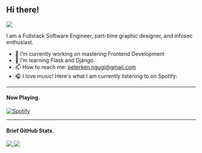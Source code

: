 ## Hi there! 

![](https://komarev.com/ghpvc/?username=peterken674&label=PROFILE+VISITORS&color=brightgreen&style=flat-square)

I am a Fullstack Software Engineer, part-time graphic designer, and infosec enthusiast.

- 🔭 I’m currently working on mastering Frontend Development
- 🌱 I’m learning Flask and Django.
- 📫 How to reach me: [peterken.ngugi@gmail.com](https://mailto:peterken.ngugi@gmail.com)
- 🎧 I love music! Here's what I am currently listening to on Spotify:

<hr>

#### Now Playing.

[![Spotify](https://peterken-spotify.vercel.app/api/spotify)](https://open.spotify.com/user/svxu5xnbjn49tz6w5vbudiyva?si=e4b46059c7404c56)

<hr>

#### Brief GitHub Stats.

<a href="#">
  <img align="top" src="https://github-readme-stats.vercel.app/api/top-langs/?username=peterken674&hide=less,html,css,scss&layout=compact&title_color=6cc644&border_radius=0" />
</a>

<a href="https://github.com/peterken674/github-readme-stats">
  <img align="top" src="https://github-readme-stats.vercel.app/api?username=peterken674&show_icons=true&count_private=true&hide=stars,issues&hide_title=true&icon_color=6cc644&border_radius=0" />
</a>










